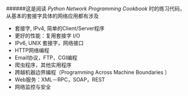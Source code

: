 ######这是阅读 *Python Network Programming Cookbook* 时的练习代码， 从基本的套接字具体的网络应用都有涉及
- 套接字, IPv4,  简单的Client/Server程序 
- 更好的性能：复用套接字 I/O
- IPv6, UNIX 套接字，网络接口
- HTTP网络编程
- Email协议，FTP，CGI编程
- 爬虫程序，其他实用程序
- 跨越机器边界编程（Programming Across Machine Boundaries ）
- Web服务：XML－RPC，SOAP，REST
- 网络监控与安全 
